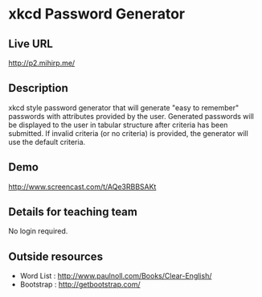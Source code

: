 # xkcd Password Generator

## Live URL
<http://p2.mihirp.me/>

## Description
xkcd style password generator that will  generate "easy to remember" passwords with attributes provided by the user. Generated passwords will be displayed to the user in tabular structure after criteria has been submitted. If invalid criteria (or no criteria) is provided, the generator will use the default criteria.

## Demo
<http://www.screencast.com/t/AQe3RBBSAKt>

## Details for teaching team
No login required.

## Outside resources
* Word List :  <http://www.paulnoll.com/Books/Clear-English/>
* Bootstrap : <http://getbootstrap.com/>